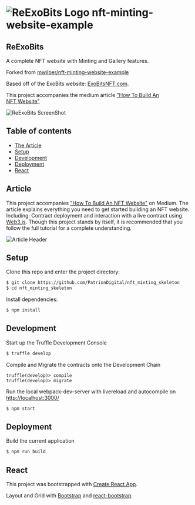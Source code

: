 # ![ReExoBits Logo](http://greenzeta.com/wp-content/uploads/2021/11/article_icon.png) nft-minting-website-example
## ReExoBits

A complete NFT website with Minting and Gallery features. 

Forked from [mwilber/nft-minting-website-example](https://github.com/mwilber/nft-minting-website-example)

Based off of the ExoBits website: [ExoBitsNFT.com](https://exobitsnft.com/).

This project accompanies the medium article ["How To Build An NFT Website"](#article)

![ReExoBits ScreenShot](http://greenzeta.com/wp-content/uploads/2021/11/reexobits_preview.png)

## Table of contents
- [The Article](#article)
- [Setup](#setup)
- [Development](#development)
- [Deployment](#deployment)
- [React](#react)

## Article
This project accompanies ["How To Build An NFT Website"](https://medium.com/@greenzeta/how-to-build-an-nft-website-b66431560fff) on Medium. The article explains everything you need to get started building an NFT website. Including: Contract deployment and interaction with a live contract using [Web3.js](https://github.com/ChainSafe/web3.js). Though this project stands by itself, it is recommended that you follow the full tutorial for a complete understanding.

![Article Header](http://greenzeta.com/wp-content/uploads/2021/11/article_header.png)

## Setup
Clone this repo and enter the project directory:

```sh
$ git clone https://github.com/PatrionDigital/nft_minting_skeleton
$ cd nft_minting_skeleton
```
Install dependencies:
```sh
$ npm install
```

## Development
Start up the Truffle Development Console
```sh
$ truffle develop
```
Compile and Migrate the contracts onto the Development Chain
```
truffle(develop)> compile
truffle(develop)> migrate
```
Run the local webpack-dev-server with livereload and autocompile on [http://localhost:3000/](http://localhost:3000/)
```sh
$ npm start
```

## Deployment
Build the current application
```sh
$ npm run build
```

## React
This project was bootstrapped with [Create React App](https://github.com/facebook/create-react-app).

Layout and Grid with [Bootstrap](https://getbootstrap.com/) and [react-bootstrap](https://react-bootstrap.netlify.app/).
